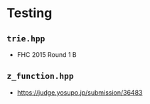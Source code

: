 # Testing

## `trie.hpp`

- FHC 2015 Round 1 B

## `z_function.hpp`

- https://judge.yosupo.jp/submission/36483